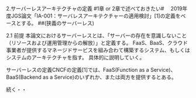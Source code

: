 2.サーバーレスアーキテクチャの定義
#1章 or 2章で述べておきたい#
　2019年度JGS論文「IA-001：サーバレスアーキテクチャーの適用検討」[1]の定義をベースとする。
##(狭義のサーバーレス)

2.1 前提
 本論文におけるサーバーレスとは、「サーバーの存在を意識しないこと（リソースおよび運用管理からの解放）」と定義する。
FaaS、BaaS、クラウド事業者が提供するマネージドサービスを組み合わて構築するシステム、もしくはシステムのアーキテクチャを指す。
具体的に説明していく。

サーバーレスの定義CNCFの定義[1]では、FaaS(Function as a Service)、BaaS(Backend as a Service)のいずれか、または両方を提供するとある。

続く・・

